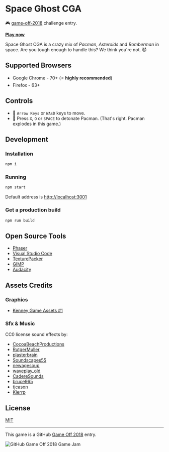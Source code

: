 # Space Ghost CGA

:video_game: [game-off-2018](https://itch.io/jam/game-off-2018) challenge entry. 

[**Play now**](https://kenamick.itch.io/game-off-2018)

Space Ghost CGA is a crazy mix of *Pacman*, *Asteroids* and *Bomberman* in space.
Are you tough enough to handle this? We think you're not. :smiling_imp:

## Supported Browsers

  * Google Chrome - 70+ (:star: **highly recommended**)
  * Firefox - 63+

## Controls

  * :see_no_evil: `Arrow Keys` or `WAsD` keys to move.
  * :hear_no_evil: Press `X`, `O` or `SPACE` to detonate Pacman. (That's right. Pacman explodes in this game.)

## Development

### Installation

```sh
npm i
```

### Running

```sh
npm start
```

Default address is <http://localhost:3001>

### Get a production build

```sh
npm run build
```

## Open Source Tools

  * [Phaser](https://phaser.io/)
  * [Visual Studio Code](https://code.visualstudio.com/)
  * [TexturePacker](https://www.codeandweb.com/texturepacker)
  * [GIMP](https://www.gimp.org/downloads/)
  * [Audacity](https://www.audacityteam.org/)

## Assets Credits

### Graphics

  * [Kenney Game Assets #1](https://kenney.itch.io/kenney-game-assets-1)

### Sfx & Music

CC0 license sound effects by:

  * [CocoaBeachProductions](https://freesound.org/people/CocoaBeachProductions/sounds/258357/)
  * [RutgerMuller](https://freesound.org/people/RutgerMuller/sounds/190501/)
  * [plasterbrain](https://freesound.org/people/plasterbrain/sounds/266163/)
  * [Soundscapes55](https://freesound.org/people/Soundscapes55/sounds/435998/)
  * [newagesoup](https://freesound.org/people/newagesoup/sounds/427993/)
  * [waveplay_old](https://freesound.org/people/waveplay_old/sounds/218043/)
  * [CadereSounds](https://freesound.org/people/CadereSounds/sounds/221594/)
  * [bruce965](https://freesound.org/people/bruce965/sounds/425050/)
  * [tjcason](https://freesound.org/people/tjcason/sounds/390475/)
  * [Klerrp](https://freesound.org/people/Klerrp/sounds/121941/)

## License

[MIT](./LICENSE)

---
This game is a GitHub [Game Off 2018](https://itch.io/jam/game-off-2018) entry.

![GitHub Game Off 2018 Game Jam](https://user-images.githubusercontent.com/121322/46698489-1e7bd900-cbcc-11e8-8abb-aef7262c968c.png)
